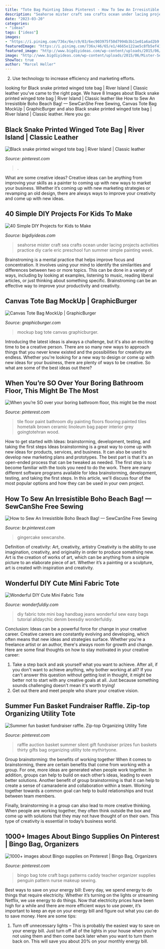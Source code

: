 ```yaml
---
title: "Tote Bag Painting Ideas Pinterest - How To Sew An Irresistible Boho Beach Bag! — Sewcanshe Free Sewing"
description: "Seahorse mister craft sea crafts ocean under lacing projects activities practice diy carle eric preschool fun summer simple painting week"
date: "2023-03-20"
categories:
- "ideas"
tags: ["ideas"]
images:
- "https://i.pinimg.com/736x/6e/c9/03/6ec903975f50d7994b3b11e01a6ad2b9.jpg"
featuredImage: "https://i.pinimg.com/736x/46/65/e1/4665e122ae5c8fb5ef41066b7cd39659.jpg"
featured_image: "http://www.bigdiyideas.com/wp-content/uploads/2015/06/Mister-Seahorse-Craft.jpg"
image: "http://www.bigdiyideas.com/wp-content/uploads/2015/06/Mister-Seahorse-Craft.jpg"
ShowToc: true
author: "Marcel Heller"
---
```



2. Use technology to increase efficiency and marketing efforts.

	

		
looking for Black snake printed winged tote bag | River Island | Classic leather you've came to the right page. We have 8 Images about Black snake printed winged tote bag | River Island | Classic leather like How to Sew An Irresistible Boho Beach Bag! — SewCanShe Free Sewing, Canvas Tote Bag MockUp | GraphicBurger and also Black snake printed winged tote bag | River Island | Classic leather. Here you go:
		
    
## Black Snake Printed Winged Tote Bag | River Island | Classic Leather

<img loading=lazy src="https://i.pinimg.com/736x/6e/c9/03/6ec903975f50d7994b3b11e01a6ad2b9.jpg" onerror="this.onerror=null;this.src='https://tse1.mm.bing.net/th?id=OIP.ElW_iK5LQ5isL-GH_CHSzwHaHa&amp;pid=15.1';" alt="Black snake printed winged tote bag | River Island | Classic leather">

_Source: pinterest.com_

>. 

	

What are some creative ideas?
Creative ideas can be anything from improving your skills as a painter to coming up with new ways to market your business. Whether it’s coming up with new marketing strategies or revamping an old design, there are always ways to improve your creativity and come up with new ideas.

    
## 40 Simple DIY Projects For Kids To Make

<img loading=lazy src="http://www.bigdiyideas.com/wp-content/uploads/2015/06/Mister-Seahorse-Craft.jpg" onerror="this.onerror=null;this.src='https://tse3.mm.bing.net/th?id=OIP._whv9kbReoDw8Ho7hIjpowHaLH&amp;pid=15.1';" alt="40 Simple DIY Projects for Kids to Make">

_Source: bigdiyideas.com_

>seahorse mister craft sea crafts ocean under lacing projects activities practice diy carle eric preschool fun summer simple painting week. 

	

Brainstroming is a mental practice that helps improve focus and concentration. It involves using your mind to identify the similarities and differences between two or more topics. This can be done in a variety of ways, including by looking at examples, listening to music, reading liberal articles, or just thinking about something specific. Brainstroming can be an effective way to improve your productivity and creativity.

    
## Canvas Tote Bag MockUp | GraphicBurger

<img loading=lazy src="https://graphicburger.com/wp-content/uploads/2015/06/Canvas-Tote-Bag-MockUp-full.jpg" onerror="this.onerror=null;this.src='https://tse4.mm.bing.net/th?id=OIP._BMBvDWSUz1DLLpE5D_-dQHaJ2&amp;pid=15.1';" alt="Canvas Tote Bag MockUp | GraphicBurger">

_Source: graphicburger.com_

>mockup bag tote canvas graphicburger. 

	

Introducing the latest ideas is always a challenge, but it's also an exciting time to be a creative person. There are so many new ways to approach things that you never knew existed and the possibilities for creativity are endless. Whether you're looking for a new way to design or come up with new ideas for your business, there are plenty of ways to be creative. So what are some of the best ideas out there?

    
## When You’re SO Over Your Boring Bathroom Floor, This Might Be The Most

<img loading=lazy src="https://i.pinimg.com/736x/46/65/e1/4665e122ae5c8fb5ef41066b7cd39659.jpg" onerror="this.onerror=null;this.src='https://tse1.mm.bing.net/th?id=OIP.uhrq73GziBvZEXfP9GZFzwHaJ3&amp;pid=15.1';" alt="When you’re SO over your boring bathroom floor, this might be the most">

_Source: pinterest.com_

>tile floor paint bathroom diy painting floors flooring painted tiles hometalk brown ceramic linoleum bag paper interior grey goingtotehran wood. 

	

How to get started with Ideas: brainstorming, development, testing, and taking the first steps
Ideas brainstorming is a great way to come up with new ideas for products, services, and business. It can also be used to develop new marketing plans and prototypes. The best part is that it's an open-ended process that can be tweaked as needed. The first step is to become familiar with the tools you need to do the work. There are many different software programs available for Idea brainstorming, development, testing, and taking the first steps. In this article, we'll discuss four of the most popular options and how they can be used in your own project.

    
## How To Sew An Irresistible Boho Beach Bag! — SewCanShe Free Sewing

<img loading=lazy src="https://i.pinimg.com/736x/f5/fa/f9/f5faf97abf49c2139b393737dc0e7f77.jpg" onerror="this.onerror=null;this.src='https://tse1.mm.bing.net/th?id=OIP.uABtjQxox7J4MMBudbzOiQHaLH&amp;pid=15.1';" alt="How to Sew An Irresistible Boho Beach Bag! — SewCanShe Free Sewing">

_Source: br.pinterest.com_

>gingercake sewcanshe. 

	

Definition of creativity: Art, creativity, artistry
Creativity is the ability to use imagination, creativity, and originality in order to produce something new. Art is the creation of works of art, which can be anything from a simple picture to an elaborate piece of art. Whether it’s a painting or a sculpture, art is created with inspiration and creativity.

    
## Wonderful DIY Cute Mini Fabric Tote

<img loading=lazy src="https://cdn.wonderfuldiy.com/wp-content/uploads/2014/08/Mini-Fabric-Tote-F.png" onerror="this.onerror=null;this.src='https://tse2.mm.bing.net/th?id=OIP.heUT-gECrmKfCXb9a2k-BQHaF0&amp;pid=15.1';" alt="Wonderful DIY Cute Mini Fabric Tote">

_Source: wonderfuldiy.com_

>diy fabric tote mini bag handbag jeans wonderful sew easy bags tutorial alldaychic denim beesdiy wonderfuldiy. 

	

Conclusion: Ideas can be a powerful force for change in your creative career.
Creative careers are constantly evolving and developing, which often means that new ideas and strategies surface. Whether you're a freelance artist or an author, there's always room for growth and change. Here are some final thoughts on how to stay motivated in your creative career:
1) Take a step back and ask yourself what you want to achieve. After all, if you don't want to achieve anything, why bother working at all? If you can't answer this question without getting lost in thought, it might be better not to start with any creative goals at all. Just because something sounds challenging doesn't mean it's worth trying!
2) Get out there and meet people who share your creative vision.

    
## Summer Fun Basket Fundraiser Raffle. Zip-top Organizing Utility Tote

<img loading=lazy src="https://i.pinimg.com/736x/23/2d/2a/232d2ad3c7b567f16da5ec124dbdbcfc--raffle-prizes-raffle-ideas.jpg" onerror="this.onerror=null;this.src='https://tse4.mm.bing.net/th?id=OIP.fF-x96KHIXuMGAyiZAR0rwHaJ3&amp;pid=15.1';" alt="Summer fun basket fundraiser raffle. Zip-top Organizing Utility Tote">

_Source: pinterest.com_

>raffle auction basket summer silent gift fundraiser prizes fun baskets thirty gifts bag organizing utility tote mythirtyone. 

	

Group brainstorming: the benefits of working together
When it comes to brainstorming, there are certain benefits that come from working with a group. For one, more ideas are generated when people work together. In addition, groups can help to build on each other’s ideas, leading to even better solutions.
Another benefit of group brainstorming is that it can help to create a sense of camaraderie and collaboration within a team. Working together towards a common goal can help to build relationships and trust between team members.

Finally, brainstorming in a group can also lead to more creative thinking. When people are working together, they often think outside the box and come up with solutions that they may not have thought of on their own. This type of creativity is essential in today’s business world.

    
## 1000+ Images About Bingo Supplies On Pinterest | Bingo Bag, Organizers

<img loading=lazy src="https://i.pinimg.com/736x/f5/f6/3c/f5f63cf58cceae140a8cc6f6745d6dcc.jpg" onerror="this.onerror=null;this.src='https://tse4.mm.bing.net/th?id=OIP.o7T9FK2oKwXdVB5HluGFwwHaJ4&amp;pid=15.1';" alt="1000+ images about Bingo supplies on Pinterest | Bingo Bag, Organizers">

_Source: pinterest.com_

>bingo bag tote craft bags patterns caddy teacher organizer supplies penguin pattern nurse makeup sewing. 

	

Best ways to save on your energy bill:
Every day, we spend energy to do things that require electricity. Whether it’s turning on the lights or streaming Netflix, we use energy to do things. Now that electricity prices have been high for a while and there are more efficient ways to use power, it’s important to keep an eye on your energy bill and figure out what you can do to save money. Here are some tips: 
1. Turn off unnecessary lights – This is probably the easiest way to save on your energy bill. Just turn off all of the lights in your house when you’re not using them and then come back later when you want to turn them back on. This will save you about 20% on your monthly energy bill. 


